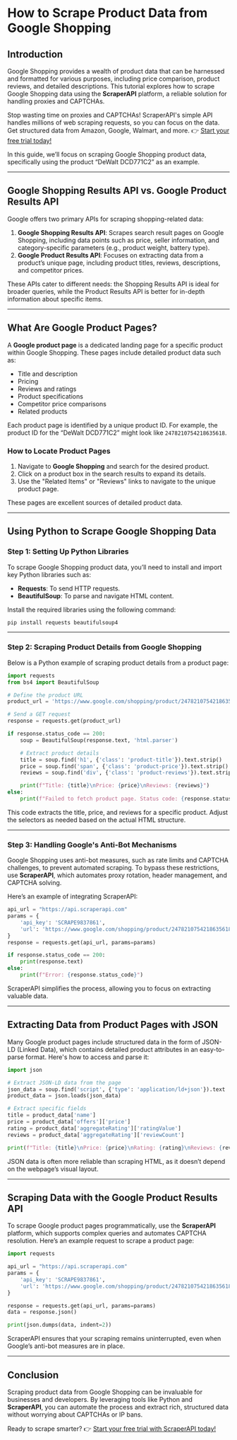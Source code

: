 
# How to Scrape Product Data from Google Shopping

## Introduction

Google Shopping provides a wealth of product data that can be harnessed and formatted for various purposes, including price comparison, product reviews, and detailed descriptions. This tutorial explores how to scrape Google Shopping data using the **ScraperAPI** platform, a reliable solution for handling proxies and CAPTCHAs.

Stop wasting time on proxies and CAPTCHAs! ScraperAPI's simple API handles millions of web scraping requests, so you can focus on the data. Get structured data from Amazon, Google, Walmart, and more. 👉 [Start your free trial today!](https://bit.ly/Scraperapi)

In this guide, we’ll focus on scraping Google Shopping product data, specifically using the product “DeWalt DCD771C2” as an example.

---

## Google Shopping Results API vs. Google Product Results API

Google offers two primary APIs for scraping shopping-related data:

1. **Google Shopping Results API**: Scrapes search result pages on Google Shopping, including data points such as price, seller information, and category-specific parameters (e.g., product weight, battery type).
2. **Google Product Results API**: Focuses on extracting data from a product’s unique page, including product titles, reviews, descriptions, and competitor prices.

These APIs cater to different needs: the Shopping Results API is ideal for broader queries, while the Product Results API is better for in-depth information about specific items.

---

## What Are Google Product Pages?

A **Google product page** is a dedicated landing page for a specific product within Google Shopping. These pages include detailed product data such as:

- Title and description
- Pricing
- Reviews and ratings
- Product specifications
- Competitor price comparisons
- Related products

Each product page is identified by a unique product ID. For example, the product ID for the “DeWalt DCD771C2” might look like `2478210754218635618`.

### How to Locate Product Pages

1. Navigate to **Google Shopping** and search for the desired product.
2. Click on a product box in the search results to expand its details.
3. Use the "Related Items" or "Reviews" links to navigate to the unique product page.

These pages are excellent sources of detailed product data.

---

## Using Python to Scrape Google Shopping Data

### Step 1: Setting Up Python Libraries

To scrape Google Shopping product data, you’ll need to install and import key Python libraries such as:

- **Requests**: To send HTTP requests.
- **BeautifulSoup**: To parse and navigate HTML content.

Install the required libraries using the following command:

```bash
pip install requests beautifulsoup4
```

---

### Step 2: Scraping Product Details from Google Shopping

Below is a Python example of scraping product details from a product page:

```python
import requests
from bs4 import BeautifulSoup

# Define the product URL
product_url = 'https://www.google.com/shopping/product/2478210754218635618'

# Send a GET request
response = requests.get(product_url)

if response.status_code == 200:
    soup = BeautifulSoup(response.text, 'html.parser')

    # Extract product details
    title = soup.find('h1', {'class': 'product-title'}).text.strip()
    price = soup.find('span', {'class': 'product-price'}).text.strip()
    reviews = soup.find('div', {'class': 'product-reviews'}).text.strip()

    print(f"Title: {title}\nPrice: {price}\nReviews: {reviews}")
else:
    print(f"Failed to fetch product page. Status code: {response.status_code}")
```

This code extracts the title, price, and reviews for a specific product. Adjust the selectors as needed based on the actual HTML structure.

---

### Step 3: Handling Google's Anti-Bot Mechanisms

Google Shopping uses anti-bot measures, such as rate limits and CAPTCHA challenges, to prevent automated scraping. To bypass these restrictions, use **ScraperAPI**, which automates proxy rotation, header management, and CAPTCHA solving.

Here’s an example of integrating ScraperAPI:

```python
api_url = "https://api.scraperapi.com"
params = {
    'api_key': 'SCRAPE9837861',
    'url': 'https://www.google.com/shopping/product/2478210754218635618',
}
response = requests.get(api_url, params=params)

if response.status_code == 200:
    print(response.text)
else:
    print(f"Error: {response.status_code}")
```

ScraperAPI simplifies the process, allowing you to focus on extracting valuable data.

---

## Extracting Data from Product Pages with JSON

Many Google product pages include structured data in the form of JSON-LD (Linked Data), which contains detailed product attributes in an easy-to-parse format. Here's how to access and parse it:

```python
import json

# Extract JSON-LD data from the page
json_data = soup.find('script', {'type': 'application/ld+json'}).text
product_data = json.loads(json_data)

# Extract specific fields
title = product_data['name']
price = product_data['offers']['price']
rating = product_data['aggregateRating']['ratingValue']
reviews = product_data['aggregateRating']['reviewCount']

print(f"Title: {title}\nPrice: {price}\nRating: {rating}\nReviews: {reviews}")
```

JSON data is often more reliable than scraping HTML, as it doesn’t depend on the webpage’s visual layout.

---

## Scraping Data with the Google Product Results API

To scrape Google product pages programmatically, use the **ScraperAPI** platform, which supports complex queries and automates CAPTCHA resolution. Here’s an example request to scrape a product page:

```python
import requests

api_url = "https://api.scraperapi.com"
params = {
    'api_key': 'SCRAPE9837861',
    'url': 'https://www.google.com/shopping/product/2478210754218635618',
}

response = requests.get(api_url, params=params)
data = response.json()

print(json.dumps(data, indent=2))
```

ScraperAPI ensures that your scraping remains uninterrupted, even when Google’s anti-bot measures are in place.

---

## Conclusion

Scraping product data from Google Shopping can be invaluable for businesses and developers. By leveraging tools like Python and **ScraperAPI**, you can automate the process and extract rich, structured data without worrying about CAPTCHAs or IP bans.

Ready to scrape smarter? 👉 [Start your free trial with ScraperAPI today!](https://bit.ly/Scraperapi)
